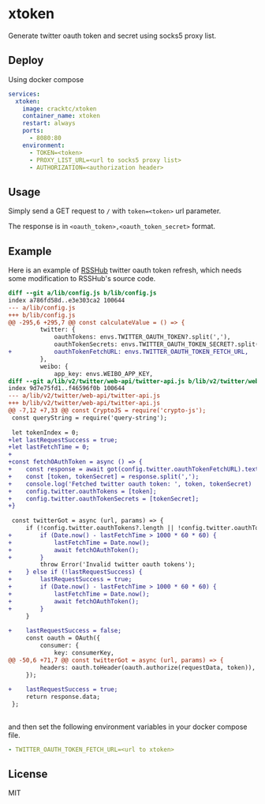 
# xtoken

Generate twitter oauth token and secret using socks5 proxy list.

## Deploy

Using docker compose

```yaml
services:
  xtoken:
    image: cracktc/xtoken
    container_name: xtoken
    restart: always
    ports:
      - 8080:80
    environment:
      - TOKEN=<token>
      - PROXY_LIST_URL=<url to socks5 proxy list>
      - AUTHORIZATION=<authorization header>
```

## Usage

Simply send a GET request to `/` with `token=<token>` url parameter.

The response is in `<oauth_token>,<oauth_token_secret>` format.

## Example

Here is an example of [RSSHub](https://github.com/DIYgod/RSSHub) twitter oauth token refresh, which needs some modification to RSSHub's source code.

```diff
diff --git a/lib/config.js b/lib/config.js
index a786fd58d..e3e303ca2 100644
--- a/lib/config.js
+++ b/lib/config.js
@@ -295,6 +295,7 @@ const calculateValue = () => {
         twitter: {
             oauthTokens: envs.TWITTER_OAUTH_TOKEN?.split(','),
             oauthTokenSecrets: envs.TWITTER_OAUTH_TOKEN_SECRET?.split(','),
+            oauthTokenFetchURL: envs.TWITTER_OAUTH_TOKEN_FETCH_URL,
         },
         weibo: {
             app_key: envs.WEIBO_APP_KEY,
diff --git a/lib/v2/twitter/web-api/twitter-api.js b/lib/v2/twitter/web-api/twitter-api.js
index 9d7e75fd1..f46596f0b 100644
--- a/lib/v2/twitter/web-api/twitter-api.js
+++ b/lib/v2/twitter/web-api/twitter-api.js
@@ -7,12 +7,33 @@ const CryptoJS = require('crypto-js');
 const queryString = require('query-string');
 
 let tokenIndex = 0;
+let lastRequestSuccess = true;
+let lastFetchTime = 0;
+
+const fetchOAuthToken = async () => {
+    const response = await got(config.twitter.oauthTokenFetchURL).text();
+    const [token, tokenSecret] = response.split(',');
+    console.log('Fetched twitter oauth token: ', token, tokenSecret)
+    config.twitter.oauthTokens = [token];
+    config.twitter.oauthTokenSecrets = [tokenSecret];
+}
 
 const twitterGot = async (url, params) => {
     if (!config.twitter.oauthTokens?.length || !config.twitter.oauthTokenSecrets?.length || config.twitter.oauthTokens.length !== config.twitter.oauthTokenSecrets.length) {
+        if (Date.now() - lastFetchTime > 1000 * 60 * 60) {
+            lastFetchTime = Date.now();
+            await fetchOAuthToken();
+        }
         throw Error('Invalid twitter oauth tokens');
+    } else if (!lastRequestSuccess) {
+        lastRequestSuccess = true;
+        if (Date.now() - lastFetchTime > 1000 * 60 * 60) {
+            lastFetchTime = Date.now();
+            await fetchOAuthToken();
+        }
     }
 
+    lastRequestSuccess = false;
     const oauth = OAuth({
         consumer: {
             key: consumerKey,
@@ -50,6 +71,7 @@ const twitterGot = async (url, params) => {
         headers: oauth.toHeader(oauth.authorize(requestData, token)),
     });
 
+    lastRequestSuccess = true;
     return response.data;
 };
 
```

and then set the following environment variables in your docker compose file.

```yaml
- TWITTER_OAUTH_TOKEN_FETCH_URL=<url to xtoken>
```

## License

MIT
